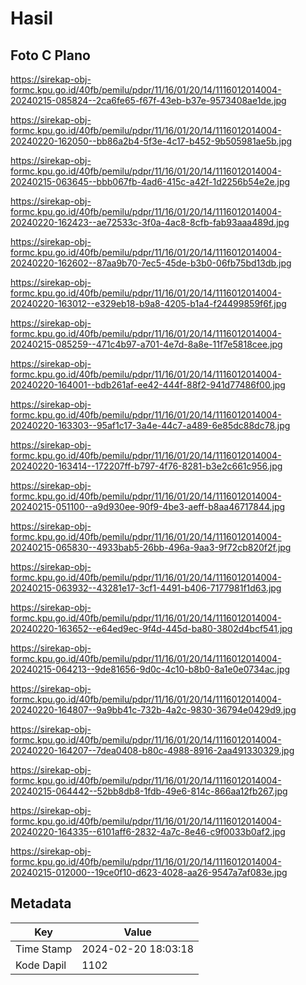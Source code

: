 # Hasil

## Foto C Plano

https://sirekap-obj-formc.kpu.go.id/40fb/pemilu/pdpr/11/16/01/20/14/1116012014004-20240215-085824--2ca6fe65-f67f-43eb-b37e-9573408ae1de.jpg

https://sirekap-obj-formc.kpu.go.id/40fb/pemilu/pdpr/11/16/01/20/14/1116012014004-20240220-162050--bb86a2b4-5f3e-4c17-b452-9b505981ae5b.jpg

https://sirekap-obj-formc.kpu.go.id/40fb/pemilu/pdpr/11/16/01/20/14/1116012014004-20240215-063645--bbb067fb-4ad6-415c-a42f-1d2256b54e2e.jpg

https://sirekap-obj-formc.kpu.go.id/40fb/pemilu/pdpr/11/16/01/20/14/1116012014004-20240220-162423--ae72533c-3f0a-4ac8-8cfb-fab93aaa489d.jpg

https://sirekap-obj-formc.kpu.go.id/40fb/pemilu/pdpr/11/16/01/20/14/1116012014004-20240220-162602--87aa9b70-7ec5-45de-b3b0-06fb75bd13db.jpg

https://sirekap-obj-formc.kpu.go.id/40fb/pemilu/pdpr/11/16/01/20/14/1116012014004-20240220-163012--e329eb18-b9a8-4205-b1a4-f24499859f6f.jpg

https://sirekap-obj-formc.kpu.go.id/40fb/pemilu/pdpr/11/16/01/20/14/1116012014004-20240215-085259--471c4b97-a701-4e7d-8a8e-11f7e5818cee.jpg

https://sirekap-obj-formc.kpu.go.id/40fb/pemilu/pdpr/11/16/01/20/14/1116012014004-20240220-164001--bdb261af-ee42-444f-88f2-941d77486f00.jpg

https://sirekap-obj-formc.kpu.go.id/40fb/pemilu/pdpr/11/16/01/20/14/1116012014004-20240220-163303--95af1c17-3a4e-44c7-a489-6e85dc88dc78.jpg

https://sirekap-obj-formc.kpu.go.id/40fb/pemilu/pdpr/11/16/01/20/14/1116012014004-20240220-163414--172207ff-b797-4f76-8281-b3e2c661c956.jpg

https://sirekap-obj-formc.kpu.go.id/40fb/pemilu/pdpr/11/16/01/20/14/1116012014004-20240215-051100--a9d930ee-90f9-4be3-aeff-b8aa46717844.jpg

https://sirekap-obj-formc.kpu.go.id/40fb/pemilu/pdpr/11/16/01/20/14/1116012014004-20240215-065830--4933bab5-26bb-496a-9aa3-9f72cb820f2f.jpg

https://sirekap-obj-formc.kpu.go.id/40fb/pemilu/pdpr/11/16/01/20/14/1116012014004-20240215-063932--43281e17-3cf1-4491-b406-7177981f1d63.jpg

https://sirekap-obj-formc.kpu.go.id/40fb/pemilu/pdpr/11/16/01/20/14/1116012014004-20240220-163652--e64ed9ec-9f4d-445d-ba80-3802d4bcf541.jpg

https://sirekap-obj-formc.kpu.go.id/40fb/pemilu/pdpr/11/16/01/20/14/1116012014004-20240215-064213--9de81656-9d0c-4c10-b8b0-8a1e0e0734ac.jpg

https://sirekap-obj-formc.kpu.go.id/40fb/pemilu/pdpr/11/16/01/20/14/1116012014004-20240220-164807--9a9bb41c-732b-4a2c-9830-36794e0429d9.jpg

https://sirekap-obj-formc.kpu.go.id/40fb/pemilu/pdpr/11/16/01/20/14/1116012014004-20240220-164207--7dea0408-b80c-4988-8916-2aa491330329.jpg

https://sirekap-obj-formc.kpu.go.id/40fb/pemilu/pdpr/11/16/01/20/14/1116012014004-20240215-064442--52bb8db8-1fdb-49e6-814c-866aa12fb267.jpg

https://sirekap-obj-formc.kpu.go.id/40fb/pemilu/pdpr/11/16/01/20/14/1116012014004-20240220-164335--6101aff6-2832-4a7c-8e46-c9f0033b0af2.jpg

https://sirekap-obj-formc.kpu.go.id/40fb/pemilu/pdpr/11/16/01/20/14/1116012014004-20240215-012000--19ce0f10-d623-4028-aa26-9547a7af083e.jpg


## Metadata

| Key        | Value               |
| ---------- | ------------------- |
| Time Stamp | 2024-02-20 18:03:18 |
| Kode Dapil | 1102                |



